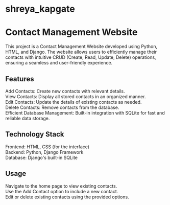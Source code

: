 # shreya_kapgate

<h1>Contact Management Website</h1>
This project is a Contact Management Website developed using Python, HTML, and Django. The website allows users to efficiently manage their contacts with intuitive CRUD (Create, Read, Update, Delete) operations, ensuring a seamless and user-friendly experience.

<h2>Features</h2>
Add Contacts: Create new contacts with relevant details.<br>
View Contacts: Display all stored contacts in an organized manner.<br>
Edit Contacts: Update the details of existing contacts as needed.<br>
Delete Contacts: Remove contacts from the database.<br>
Efficient Database Management: Built-in integration with SQLite for fast and reliable data storage.<br>
<h2>Technology Stack</h2>
Frontend: HTML, CSS (for the interface)<br>
Backend: Python, Django Framework<br>
Database: Django's built-in SQLite<br>

<h2>Usage</h2>
Navigate to the home page to view existing contacts.<br>
Use the Add Contact option to include a new contact.<br>
Edit or delete existing contacts using the provided options.<br>
